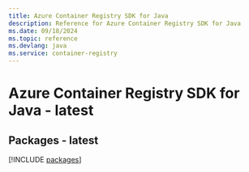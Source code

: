 ```yaml
---
title: Azure Container Registry SDK for Java
description: Reference for Azure Container Registry SDK for Java
ms.date: 09/18/2024
ms.topic: reference
ms.devlang: java
ms.service: container-registry
---
```

# Azure Container Registry SDK for Java - latest
## Packages - latest
[!INCLUDE [packages](container-registry-index.md)]
